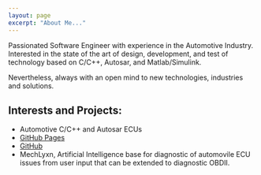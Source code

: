 ```yaml
---
layout: page
excerpt: "About Me..."
---
```

Passionated Software Engineer with experience in the Automotive Industry. Interested in the state of the art of design, development, and test of technology based on C/C++, Autosar, and Matlab/Simulink. 

Nevertheless, always with an open mind to new technologies, industries and solutions.

## Interests and Projects:

- Automotive C/C++ and Autosar ECUs
- [GitHub Pages](https://charliehdzmx.github.io)
- [GitHub](https://github.com/CharlieHdzMx/CharlieHdzMx)
- MechLyxn, Artificial Intelligence base for diagnostic of automovile ECU issues from user input that can be extended to diagnostic OBDII.
